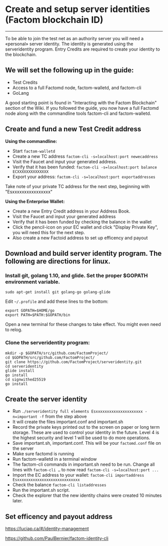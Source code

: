 # Create and setup server identities (Factom blockchain ID)
-------------------------------

To be able to join the test net as an authority server you will need a «personal» server identity. The identity is generated using the serveridentity program. Entry Credits are required to create your identity to the blockchain.

## We will set the following up in the guide: 
- Test Credits
- Access to a full Factomd node, factom-walletd, and factom-cli
- GoLang

A good starting point is found in "Interacting with the Factom Blockchain" section of the Wiki. If you followed the guide, you now have a full Factomd node along with the commandline tools factom-cli and factom-walletd.

## Create and fund a new Test Credit address

**Using the commandline:**

- Start `factom-walletd`
- Create a new TC address `factom-cli -s=localhost:port newecaddress`
- Visit the Faucet and input your generated address.
- Verify that it has been funded: `factom-cli -s=localhost:port balance ECXXXXXXXXXXXXXX`
- Export your address: `factom-cli -s=localhost:port exportaddresses`

Take note of your private TC address for the next step, beginning with "Esxxxxxxxxxxxxxxxx"

**Using the Enterprise Wallet:**

- Create a new Entry Credit address in your Address Book.
- Visit the Faucet and input your generated address
- Verify that it has been funded by checking the balance in the wallet
- Click the pencil-icon on your EC wallet and click "Display Private Key", you will need this for the next step.
- Also create a new Factoid address to set up efficency and payout

## Download and build server identity program. The following are directions for linux.

### Install git, golang 1.10, and glide. Set the proper $GOPATH environment variable.

    sudo apt-get install git golang-go golang-glide
    
Edit `~/.profile` and add these lines to the bottom:

    export GOPATH=$HOME/go
    export PATH=$PATH:$GOPATH/bin
    
Open a new terminal for these changes to take effect. You might even need to relog.

### Clone the serveridentity program:

    mkdir -p $GOPATH/src/github.com/FactomProject/
    cd $GOPATH/src/github.com/FactomProject/
    git clone https://github.com/FactomProject/serveridentity.git
    cd serveridentity
    glide install
    go install
    cd signwithed25519
    go install

## Create the server identity

-  Run `./serveridentity full elements Esxxxxxxxxxxxxxxxxxxxxx -n=important -f` from the step above
- It will create the files important.conf and important.sh
- Record the private keys printed out to the screen on paper or long term storage.  These are used to control your identity in the future. Level 4 is the highest security and level 1 will be used to do more operations.
- Save important.sh, important.conf. This will be your `factomd.conf` file on the server
- Make sure factomd is running
- Run factom-walletd in a terminal window
- The factom-cli commands in important.sh need to be run. Change all lines with `factom-cli …` to now read `factom-cli -s=localhost:port ...`
- Import the EC address to your wallet: `factom-cli importaddress Esxxxxxxxxxxxxxxxxxxxxxxxxxxxx`
- Check the balance `factom-cli listaddresses`
- Run the important.sh script.
- Check the explorer that the new identity chains were created 10 minutes later.

## Set efficency and payout address

https://luciap.ca/#/identity-management

https://github.com/PaulBernier/factom-identity-cli
